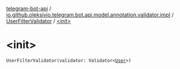 [telegram-bot-api](../../index.md) / [io.github.oleksivio.telegram.bot.api.model.annotation.validator.impl](../index.md) / [UserFilterValidator](index.md) / [&lt;init&gt;](./-init-.md)

# &lt;init&gt;

`UserFilterValidator(validator: Validator<`[`User`](../../io.github.oleksivio.telegram.bot.api.model.objects.std/-user/index.md)`>)`
